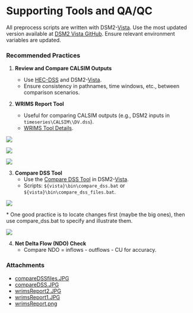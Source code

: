 # Supporting Tools and QA/QC

All preprocess scripts are written with DSM2-[Vista](http://msb-confluence/display/DM/Vista). Use the most updated version available at [DSM2 Vista GitHub](https://github.com/CADWRDeltaModeling/dsm2-vista). Ensure relevant environment variables are updated.

### Recommended Practices

1. **Review and Compare CALSIM Outputs**
   - Use [HEC-DSS](http://msb-confluence/display/DM/HEC+Manuals) and DSM2-[Vista](http://msb-confluence/display/DM/Vista).
   - Ensure consistency in pathnames, time windows, etc., between comparison scenarios.

2. **WRIMS Report Tool**
   - Useful for comparing CALSIM outputs (e.g., DSM2 inputs in `timeseries\CALSIM\\DV.dss`).
   - [WRIMS Tool Details](https://www.water.ca.gov/Library/Modeling-and-Analysis/Modeling-Platforms/Water-Resource-Integrated-Modeling-System).

<img src="attachments/87228626/87228630.png"
data-image-src="attachments/87228626/87228630.png"
data-unresolved-comment-count="0" data-linked-resource-id="87228630"
data-linked-resource-version="1" data-linked-resource-type="attachment"
data-linked-resource-default-alias="wrimsReport.png"
data-base-url="http://msb-confluence"
data-linked-resource-content-type="image/png"
data-linked-resource-container-id="87228626"
data-linked-resource-container-version="1" />

<img src="attachments/87228626/87228629.jpg"
data-image-src="attachments/87228626/87228629.jpg"
data-unresolved-comment-count="0" data-linked-resource-id="87228629"
data-linked-resource-version="1" data-linked-resource-type="attachment"
data-linked-resource-default-alias="wrimsReport1.JPG"
data-base-url="http://msb-confluence"
data-linked-resource-content-type="image/jpeg"
data-linked-resource-container-id="87228626"
data-linked-resource-container-version="1" />

<img src="attachments/87228626/87228628.jpg"
data-image-src="attachments/87228626/87228628.jpg"
data-unresolved-comment-count="0" data-linked-resource-id="87228628"
data-linked-resource-version="1" data-linked-resource-type="attachment"
data-linked-resource-default-alias="wrimsReport2.JPG"
data-base-url="http://msb-confluence"
data-linked-resource-content-type="image/jpeg"
data-linked-resource-container-id="87228626"
data-linked-resource-container-version="1" />

3. **Compare DSS Tool**
   - Use the [Compare DSS Tool](http://msb-confluence/display/DM/Compare+DSS+Tool) in DSM2-[Vista](http://msb-confluence/display/DM/Vista).
   - Scripts: `${vista}\bin\compare_dss.bat` or `${vista}\bin\compare_dss_files.bat`.

<img src="attachments/87228626/87228627.jpg"
data-image-src="attachments/87228626/87228627.jpg"
data-unresolved-comment-count="0" data-linked-resource-id="87228627"
data-linked-resource-version="1" data-linked-resource-type="attachment"
data-linked-resource-default-alias="compareDSS.JPG"
data-base-url="http://msb-confluence"
data-linked-resource-content-type="image/jpeg"
data-linked-resource-container-id="87228626"
data-linked-resource-container-version="1" />

\* One good practice is to locate changes first (maybe the big ones), then use compare_dss.bat to specify and illustrate them.

<img src="attachments/87228626/87228625.jpg"
data-image-src="attachments/87228626/87228625.jpg"
data-unresolved-comment-count="0" data-linked-resource-id="87228625"
data-linked-resource-version="1" data-linked-resource-type="attachment"
data-linked-resource-default-alias="compareDSSfiles.JPG"
data-base-url="http://msb-confluence"
data-linked-resource-content-type="image/jpeg"
data-linked-resource-container-id="87228626"
data-linked-resource-container-version="1" />

4. **Net Delta Flow (NDO) Check**
   - Compare NDO = inflows - outflows - CU for accuracy.

### Attachments

- [compareDSSfiles.JPG](attachments/87228626/87228625.jpg)
- [compareDSS.JPG](attachments/87228626/87228627.jpg)
- [wrimsReport2.JPG](attachments/87228626/87228628.jpg)
- [wrimsReport1.JPG](attachments/87228626/87228629.jpg)
- [wrimsReport.png](attachments/87228626/87228630.png)
